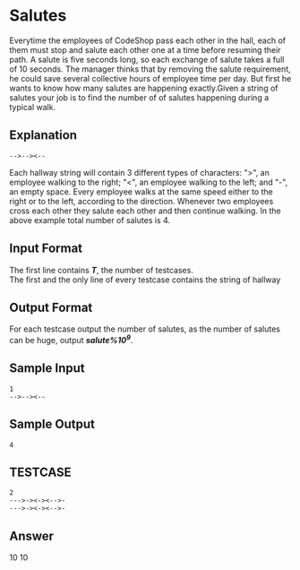 # Salutes

Everytime the employees of CodeShop pass each other in the hall, each of them must stop and salute each other one at a time before resuming their path. A salute is five seconds long, so each exchange of salute takes a full of 10 seconds. The manager thinks that by removing the salute requirement, he could save several collective hours of employee time per day. But first he wants to know how many salutes are happening exactly.Given a string of salutes your job is to find the number of of salutes happening during a typical walk.

## Explanation

`-->--><--`

Each hallway string will contain 3 different types of characters: ">", an employee walking to the right; "<", an employee walking to the left; and "-", an empty space. Every employee walks at the same speed either to the right or to the left, according to the direction. Whenever two employees cross each other they salute each other and then continue walking. In the above example total number of salutes is 4.

## Input Format

The first line contains **_T_**, the number of testcases.  
The first and the only line of every testcase contains the string of hallway

## Output Format

For each testcase output the number of salutes, as the number of salutes can be huge, output **_salute%10<sup>9</sup>_**.

## Sample Input

```
1
-->--><--
```

## Sample Output

```
4
```

## TESTCASE

```
2
--->-><-><-->-
--->-><-><-->-
```

## Answer

10
10
